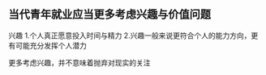 ## 当代青年就业应当更多考虑兴趣与价值问题


兴趣
1.个人真正愿意投入时间与精力
2.兴趣一般来说更符合个人的能力方向，更有可能充分发挥个人潜力

更多考虑兴趣，并不意味着抛弃对现实的关注


<!--stackedit_data:
eyJoaXN0b3J5IjpbLTc3MTY0NzA2MCwtMTY4NDY0MTgwMCwxNT
g4NjY0NDkwLDk0ODMwNzI4NywtMjA5Mjc2ODM4OSwtNDYxNzMz
NDk2LC0yMDg4NzQ2NjEyXX0=
-->